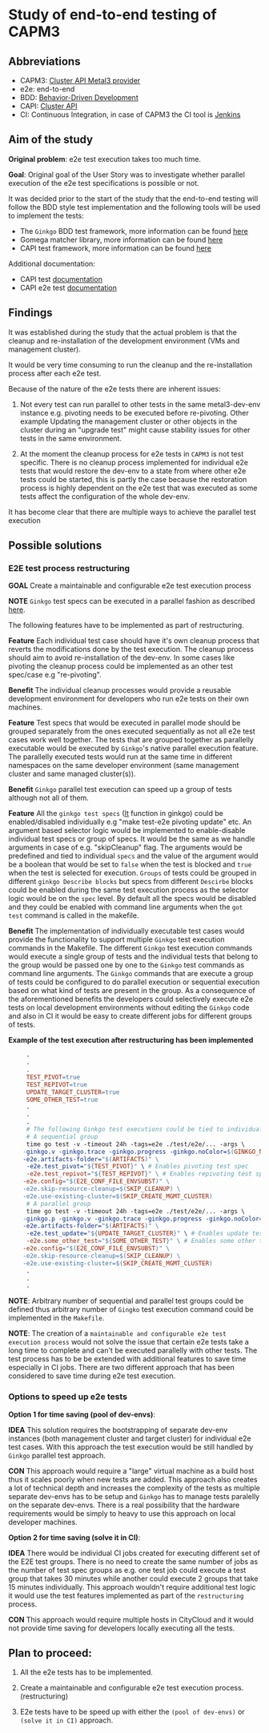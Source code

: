 # Study of end-to-end testing of CAPM3

## Abbreviations

- CAPM3: [Cluster API Metal3 provider](https://github.com/Nordix/cluster-api-provider-metal3/tree/master)
- e2e: end-to-end
- BDD: [Behavior-Driven Development](https://en.wikipedia.org/wiki/Behavior-driven_development)
- CAPI: [Cluster API](https://github.com/kubernetes-sigs/cluster-api)
- CI: Continuous Integration, in case of CAPM3 the CI tool is [Jenkins](https://jenkins.nordix.org/)

## Aim of the study

**Original problem**: e2e test execution takes too much time.

**Goal**: Original goal of the User Story was to investigate whether parallel execution of the e2e test
specifications is possible or not.

It was decided prior to the start of the study that the end-to-end testing will follow the BDD style test implementation and the following tools will
be used to implement the tests:

- The `Ginkgo` BDD test framework, more information can be found [here](https://onsi.github.io/ginkgo/#individual-specs-it)
- Gomega matcher library, more information can be found [here](https://onsi.github.io/gomega/)
- CAPI test framework, more information can be found [here](https://pkg.go.dev/sigs.k8s.io/cluster-api/test@v0.4.0/framework)

Additional documentation:

- CAPI test [documentation](https://cluster-api.sigs.k8s.io/developer/testing.html)
- CAPI e2e test [documentation](https://cluster-api.sigs.k8s.io/developer/e2e.html)

## Findings

It was established during the study that the actual problem is that the cleanup and
re-installation of the development environment (VMs and management cluster).

It would be very time consuming to run the cleanup and the re-installation process after each e2e test.

Because of the nature of the e2e tests there are inherent issues:

1. Not every test can run parallel to other tests in the same metal3-dev-env instance e.g.
pivoting needs to be executed before re-pivoting. Other example Updating the management cluster or
other objects in the cluster during an "upgrade test" might cause stability issues for other
tests in the same environment.

2. At the moment the cleanup process for e2e tests in `CAPM3` is not test specific.
There is no cleanup process implemented for individual e2e tests that would restore the dev-env to a state
from where other e2e tests could be started, this is partly the case because the restoration process is highly
dependent on the e2e test that was executed as some tests affect the configuration of the whole dev-env.

It has become clear that there are multiple ways to achieve the parallel test execution

## Possible solutions

### E2E test process restructuring

**GOAL**
Create a maintainable and configurable e2e test execution process

**NOTE**
   `Ginkgo` test specs can be executed in a parallel fashion as described [here](https://onsi.github.io/ginkgo/#parallel-specs).

The following features have to be implemented as part of restructuring.

**Feature**
Each individual test case should have it's own cleanup process that reverts the modifications
done by the test execution.
The cleanup process should aim to avoid re-installation of the
dev-env. In some cases like pivoting the cleanup process could be implemented as an other
test spec/case e.g "re-pivoting".

**Benefit**
The individual cleanup processes would provide a reusable development environment for developers who
run e2e tests on their own machines.

**Feature**
Test specs that would be executed in parallel mode should be grouped separately from the ones executed sequentially as
not all e2e test cases work well together. The tests that are grouped together as parallelly executable would be
executed by `Ginkgo`'s native parallel execution feature. The parallelly executed tests would run at the same time
in different namespaces on the same developer environment (same management cluster and same managed cluster(s)).

**Benefit**
`Ginkgo` parallel test execution can speed up a group of tests although not all of them.

**Feature**
All the `ginkgo test specs` ([It](https://onsi.github.io/ginkgo/#structuring-your-specs) function in ginkgo)
could be enabled/disabled individually e.g "make test-e2e pivoting update" etc.
An argument based selector logic would be implemented to enable-disable individual test specs or group of specs.
It would be the same as we handle arguments in case of e.g. "skipCleanup" flag. The arguments would be predefined and tied to individual
`specs` and the value of the argument would be a boolean that would be set to `false` when the test is blocked and `true` when
the test is selected for execution. `Groups` of tests could be grouped in different `ginkgo Describe blocks` but specs from different
`Descirbe` blocks could be enabled during the same test execution process as the selector logic would be on the `spec` level. By default
all the specs would be disabled and they could be enabled with command line arguments when the `got test` command is called in the
makefile.

**Benefit**
The implementation of individually executable test cases would provide the functionality to support multiple `Ginkgo` test execution
commands in the Makefile. The different `Ginkgo` test execution commands would execute a single group of tests and the individual tests
that belong to the group would be passed one by one to the `Ginkgo` test commands as command line arguments. The `Ginkgo` commands that
are execute a group of tests could be configured to do parallel execution or sequential execution based on what kind of tests are
present in the group. As a consequence of the aforementioned benefits the developers could selectively execute e2e tests on local
development environments without editing the `Ginkgo` code and also in CI it would be easy to create different jobs for different
groups of tests.

**Example of the test execution after restructuring has been implemented**
```Makefile
     .
     .
     .
     TEST_PIVOT=true
     TEST_REPIVOT=true
     UPDATE_TARGET_CLUSTER=true
     SOME_OTHER_TEST=true
     .
     .
     .
     # The following Ginkgo test executions could be tied to individual make command arguments e.g make e2e test pivoting-group
     # A sequential group
     time go test -v -timeout 24h -tags=e2e ./test/e2e/... -args \
	-ginkgo.v -ginkgo.trace -ginkgo.progress -ginkgo.noColor=$(GINKGO_NOCOLOR) \
	-e2e.artifacts-folder="$(ARTIFACTS)" \
     -e2e.test_pivot="${TEST_PIVOT}" \ # Enables pivoting test spec
     -e2e.test_repivot="${TEST_REPIVOT}" \ # Enables repivoting test spec
	-e2e.config="$(E2E_CONF_FILE_ENVSUBST)" \
	-e2e.skip-resource-cleanup=$(SKIP_CLEANUP) \
	-e2e.use-existing-cluster=$(SKIP_CREATE_MGMT_CLUSTER)
     # A parallel group
     time go test -v -timeout 24h -tags=e2e ./test/e2e/... -args \
	-ginkgo.p -ginkgo.v -ginkgo.trace -ginkgo.progress -ginkgo.noColor=$(GINKGO_NOCOLOR) \
	-e2e.artifacts-folder="$(ARTIFACTS)" \
     -e2e.test_update="${UPDATE_TARGET_CLUSTER}" \ # Enables update test spec
     -e2e.some_other_test="${SOME_OTHER_TEST}" \ # Enables some other test spec
	-e2e.config="$(E2E_CONF_FILE_ENVSUBST)" \
	-e2e.skip-resource-cleanup=$(SKIP_CLEANUP) \
	-e2e.use-existing-cluster=$(SKIP_CREATE_MGMT_CLUSTER)
     .
     .
     .
```

**NOTE**:
    Arbitrary number of sequential and parallel test groups could be defined thus arbitrary number of
    `Gingko` test execution command could be implemented in the `Makefile`.

**NOTE**:
    The creation of a `maintainable and configurable e2e test execution process` would not solve the issue that certain
    e2e tests take a long time to complete and can't be executed parallelly with other tests. The test process has to be be extended
    with additional features to save time especially in CI jobs. There are two different approach that has been considered to save time
    during e2e test execution.

### Options to speed up e2e tests


**Option 1 for time saving (pool of dev-envs)**:

**IDEA**
This solution requires the bootstrapping of separate dev-env instances
(both management cluster and target cluster) for individual e2e test cases.
With this approach the test execution would be still handled by `Ginkgo` parallel
test approach.

**CON**
This approach would require a "large" virtual machine as a build host thus it scales
poorly when new tests are added. This approach also creates a lot of technical depth and increases
the complexity of the tests as multiple separate dev-envs has to be setup and `Ginkgo` has to manage tests
paralelly on the separate dev-envs. There is a real possibility that the hardware requirements would be simply
to heavy to use this approach on local developer machines.

**Option 2 for time saving (solve it in CI)**:

**IDEA**
There would be individual CI jobs created for executing different set of the E2E test groups. There is no
need to create the same number of jobs as the number of test spec groups as e.g. one test job could execute a test group
that takes 30 minutes while another could execute 2 groups that take 15 minutes individually. This approach wouldn't
require additional test logic it would use the test features implemented as part of the `restructuring` process.

**CON**
This approach would require multiple hosts in CityCloud and it would not provide time saving for developers locally executing all the tests.

## Plan to proceed:

1. All the e2e tests has to be implemented.

2. Create a maintainable and configurable e2e test execution process. (restructuring)

3. E2e tests have to be speed up with either the `(pool of dev-envs)` or `(solve it in CI)` approach.

